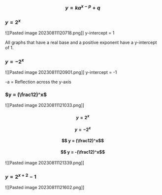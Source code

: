 ### $$ y = ka^{x-p} + q$$
### $y = 2^x$
![[Pasted image 20230811120718.png]]
y-intercept = 1

All graphs that have a real base and a positive exponent have a y-intercept of 1.


### $y = -2^x$
![[Pasted image 20230811120901.png]]
y-intercept = -1

-a = Reflection across the y-axis


### $y = (\frac12)^x$
![[Pasted image 20230811121033.png]]



#### $$ y = 2^x$$
#### $$ y = -2^x$$
#### $$ y = (\frac12)^x$$
#### $$ y = -(\frac12)^x$$
![[Pasted image 20230811121339.png]]



### $y = 2^{x+2} - 1$
![[Pasted image 20230811121602.png]]
